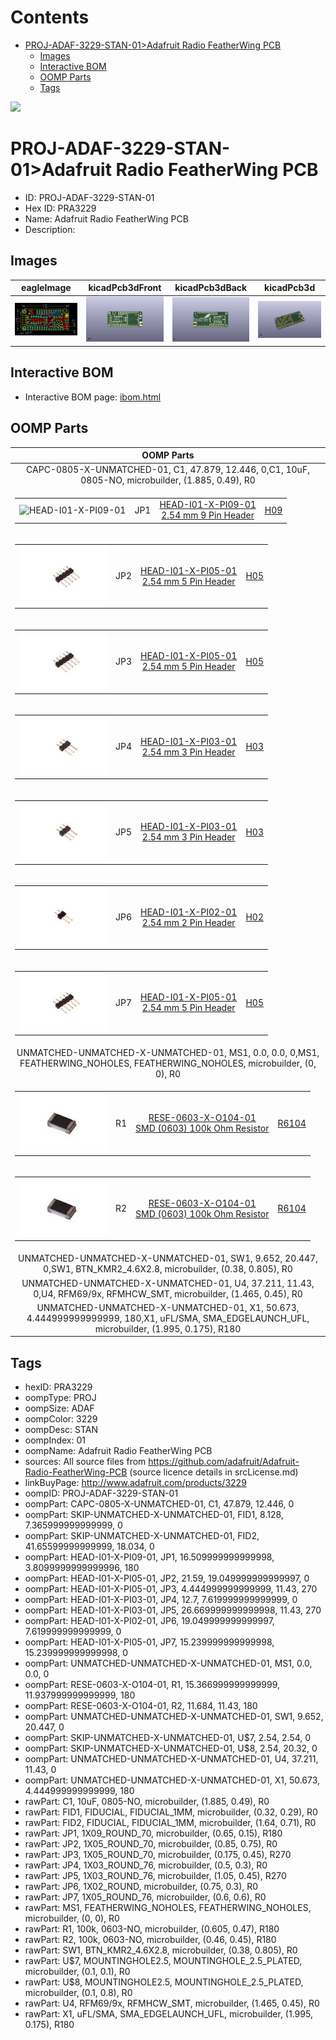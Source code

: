 



Contents
========

* [PROJ-ADAF-3229-STAN-01>Adafruit Radio FeatherWing PCB](#proj-adaf-3229-stan-01adafruit-radio-featherwing-pcb)
	* [Images](#images)
	* [Interactive BOM](#interactive-bom)
	* [OOMP Parts](#oomp-parts)
	* [Tags](#tags)
  
![][im]
# PROJ-ADAF-3229-STAN-01>Adafruit Radio FeatherWing PCB

- ID: PROJ-ADAF-3229-STAN-01
- Hex ID: PRA3229
- Name: Adafruit Radio FeatherWing PCB
- Description: 

## Images
  
  

|eagleImage|kicadPcb3dFront|kicadPcb3dBack|kicadPcb3d|
| :---: | :---: | :---: | :---: |
|[![eagleImage](eagleImage_140.png)](eagleImage_600.png)|[![kicadPcb3dFront](kicadPcb3dFront_140.png)](kicadPcb3dFront_600.png)|[![kicadPcb3dBack](kicadPcb3dBack_140.png)](kicadPcb3dBack_600.png)|[![kicadPcb3d](kicadPcb3d_140.png)](kicadPcb3d_600.png)|

## Interactive BOM

- Interactive BOM page: [ibom.html](kicad/bom/ibom.html)

## OOMP Parts
  

|OOMP Parts|
| :---: |
|CAPC-0805-X-UNMATCHED-01, C1, 47.879, 12.446, 0,C1, 10uF, 0805-NO, microbuilder, (1.885, 0.49), R0|
|<table><tr><td>![HEAD-I01-X-PI09-01](https://raw.githubusercontent.com/oomlout/oomlout_OOMP_parts/main/HEAD-I01-X-PI09-01/image_140.jpg)</td><td> JP1</td><td>[HEAD-I01-X-PI09-01<br>2.54 mm 9 Pin Header](https://github.com/oomlout/oomlout_OOMP_parts/tree/main/HEAD-I01-X-PI09-01/)</td><td>[H09](https://github.com/oomlout/oomlout_OOMP_parts/tree/main/HEAD-I01-X-PI09-01/)</td></tr></table>|
|<table><tr><td>![HEAD-I01-X-PI05-01](https://raw.githubusercontent.com/oomlout/oomlout_OOMP_parts/main/HEAD-I01-X-PI05-01/image_140.jpg)</td><td> JP2</td><td>[HEAD-I01-X-PI05-01<br>2.54 mm 5 Pin Header](https://github.com/oomlout/oomlout_OOMP_parts/tree/main/HEAD-I01-X-PI05-01/)</td><td>[H05](https://github.com/oomlout/oomlout_OOMP_parts/tree/main/HEAD-I01-X-PI05-01/)</td></tr></table>|
|<table><tr><td>![HEAD-I01-X-PI05-01](https://raw.githubusercontent.com/oomlout/oomlout_OOMP_parts/main/HEAD-I01-X-PI05-01/image_140.jpg)</td><td> JP3</td><td>[HEAD-I01-X-PI05-01<br>2.54 mm 5 Pin Header](https://github.com/oomlout/oomlout_OOMP_parts/tree/main/HEAD-I01-X-PI05-01/)</td><td>[H05](https://github.com/oomlout/oomlout_OOMP_parts/tree/main/HEAD-I01-X-PI05-01/)</td></tr></table>|
|<table><tr><td>![HEAD-I01-X-PI03-01](https://raw.githubusercontent.com/oomlout/oomlout_OOMP_parts/main/HEAD-I01-X-PI03-01/image_140.jpg)</td><td> JP4</td><td>[HEAD-I01-X-PI03-01<br>2.54 mm 3 Pin Header](https://github.com/oomlout/oomlout_OOMP_parts/tree/main/HEAD-I01-X-PI03-01/)</td><td>[H03](https://github.com/oomlout/oomlout_OOMP_parts/tree/main/HEAD-I01-X-PI03-01/)</td></tr></table>|
|<table><tr><td>![HEAD-I01-X-PI03-01](https://raw.githubusercontent.com/oomlout/oomlout_OOMP_parts/main/HEAD-I01-X-PI03-01/image_140.jpg)</td><td> JP5</td><td>[HEAD-I01-X-PI03-01<br>2.54 mm 3 Pin Header](https://github.com/oomlout/oomlout_OOMP_parts/tree/main/HEAD-I01-X-PI03-01/)</td><td>[H03](https://github.com/oomlout/oomlout_OOMP_parts/tree/main/HEAD-I01-X-PI03-01/)</td></tr></table>|
|<table><tr><td>![HEAD-I01-X-PI02-01](https://raw.githubusercontent.com/oomlout/oomlout_OOMP_parts/main/HEAD-I01-X-PI02-01/image_140.jpg)</td><td> JP6</td><td>[HEAD-I01-X-PI02-01<br>2.54 mm 2 Pin Header](https://github.com/oomlout/oomlout_OOMP_parts/tree/main/HEAD-I01-X-PI02-01/)</td><td>[H02](https://github.com/oomlout/oomlout_OOMP_parts/tree/main/HEAD-I01-X-PI02-01/)</td></tr></table>|
|<table><tr><td>![HEAD-I01-X-PI05-01](https://raw.githubusercontent.com/oomlout/oomlout_OOMP_parts/main/HEAD-I01-X-PI05-01/image_140.jpg)</td><td> JP7</td><td>[HEAD-I01-X-PI05-01<br>2.54 mm 5 Pin Header](https://github.com/oomlout/oomlout_OOMP_parts/tree/main/HEAD-I01-X-PI05-01/)</td><td>[H05](https://github.com/oomlout/oomlout_OOMP_parts/tree/main/HEAD-I01-X-PI05-01/)</td></tr></table>|
|UNMATCHED-UNMATCHED-X-UNMATCHED-01, MS1, 0.0, 0.0, 0,MS1, FEATHERWING_NOHOLES, FEATHERWING_NOHOLES, microbuilder, (0, 0), R0|
|<table><tr><td>![RESE-0603-X-O104-01](https://raw.githubusercontent.com/oomlout/oomlout_OOMP_parts/main/RESE-0603-X-O104-01/image_140.jpg)</td><td> R1</td><td>[RESE-0603-X-O104-01<br>SMD (0603) 100k Ohm Resistor](https://github.com/oomlout/oomlout_OOMP_parts/tree/main/RESE-0603-X-O104-01/)</td><td>[R6104](https://github.com/oomlout/oomlout_OOMP_parts/tree/main/RESE-0603-X-O104-01/)</td></tr></table>|
|<table><tr><td>![RESE-0603-X-O104-01](https://raw.githubusercontent.com/oomlout/oomlout_OOMP_parts/main/RESE-0603-X-O104-01/image_140.jpg)</td><td> R2</td><td>[RESE-0603-X-O104-01<br>SMD (0603) 100k Ohm Resistor](https://github.com/oomlout/oomlout_OOMP_parts/tree/main/RESE-0603-X-O104-01/)</td><td>[R6104](https://github.com/oomlout/oomlout_OOMP_parts/tree/main/RESE-0603-X-O104-01/)</td></tr></table>|
|UNMATCHED-UNMATCHED-X-UNMATCHED-01, SW1, 9.652, 20.447, 0,SW1, BTN_KMR2_4.6X2.8, microbuilder, (0.38, 0.805), R0|
|UNMATCHED-UNMATCHED-X-UNMATCHED-01, U4, 37.211, 11.43, 0,U4, RFM69/9x, RFMHCW_SMT, microbuilder, (1.465, 0.45), R0|
|UNMATCHED-UNMATCHED-X-UNMATCHED-01, X1, 50.673, 4.444999999999999, 180,X1, uFL/SMA, SMA_EDGELAUNCH_UFL, microbuilder, (1.995, 0.175), R180|

## Tags

- hexID: PRA3229
- oompType: PROJ
- oompSize: ADAF
- oompColor: 3229
- oompDesc: STAN
- oompIndex: 01
- oompName: Adafruit Radio FeatherWing PCB
- sources: All source files from https://github.com/adafruit/Adafruit-Radio-FeatherWing-PCB (source licence details in srcLicense.md)
- linkBuyPage: http://www.adafruit.com/products/3229
- oompID: PROJ-ADAF-3229-STAN-01
- oompPart: CAPC-0805-X-UNMATCHED-01, C1, 47.879, 12.446, 0
- oompPart: SKIP-UNMATCHED-X-UNMATCHED-01, FID1, 8.128, 7.365999999999999, 0
- oompPart: SKIP-UNMATCHED-X-UNMATCHED-01, FID2, 41.65599999999999, 18.034, 0
- oompPart: HEAD-I01-X-PI09-01, JP1, 16.509999999999998, 3.8099999999999996, 180
- oompPart: HEAD-I01-X-PI05-01, JP2, 21.59, 19.049999999999997, 0
- oompPart: HEAD-I01-X-PI05-01, JP3, 4.444999999999999, 11.43, 270
- oompPart: HEAD-I01-X-PI03-01, JP4, 12.7, 7.619999999999999, 0
- oompPart: HEAD-I01-X-PI03-01, JP5, 26.669999999999998, 11.43, 270
- oompPart: HEAD-I01-X-PI02-01, JP6, 19.049999999999997, 7.619999999999999, 0
- oompPart: HEAD-I01-X-PI05-01, JP7, 15.239999999999998, 15.239999999999998, 0
- oompPart: UNMATCHED-UNMATCHED-X-UNMATCHED-01, MS1, 0.0, 0.0, 0
- oompPart: RESE-0603-X-O104-01, R1, 15.366999999999999, 11.937999999999999, 180
- oompPart: RESE-0603-X-O104-01, R2, 11.684, 11.43, 180
- oompPart: UNMATCHED-UNMATCHED-X-UNMATCHED-01, SW1, 9.652, 20.447, 0
- oompPart: SKIP-UNMATCHED-X-UNMATCHED-01, U$7, 2.54, 2.54, 0
- oompPart: SKIP-UNMATCHED-X-UNMATCHED-01, U$8, 2.54, 20.32, 0
- oompPart: UNMATCHED-UNMATCHED-X-UNMATCHED-01, U4, 37.211, 11.43, 0
- oompPart: UNMATCHED-UNMATCHED-X-UNMATCHED-01, X1, 50.673, 4.444999999999999, 180
- rawPart: C1, 10uF, 0805-NO, microbuilder, (1.885, 0.49), R0
- rawPart: FID1, FIDUCIAL, FIDUCIAL_1MM, microbuilder, (0.32, 0.29), R0
- rawPart: FID2, FIDUCIAL, FIDUCIAL_1MM, microbuilder, (1.64, 0.71), R0
- rawPart: JP1, 1X09_ROUND_70, microbuilder, (0.65, 0.15), R180
- rawPart: JP2, 1X05_ROUND_70, microbuilder, (0.85, 0.75), R0
- rawPart: JP3, 1X05_ROUND_70, microbuilder, (0.175, 0.45), R270
- rawPart: JP4, 1X03_ROUND_76, microbuilder, (0.5, 0.3), R0
- rawPart: JP5, 1X03_ROUND_76, microbuilder, (1.05, 0.45), R270
- rawPart: JP6, 1X02_ROUND, microbuilder, (0.75, 0.3), R0
- rawPart: JP7, 1X05_ROUND_76, microbuilder, (0.6, 0.6), R0
- rawPart: MS1, FEATHERWING_NOHOLES, FEATHERWING_NOHOLES, microbuilder, (0, 0), R0
- rawPart: R1, 100k, 0603-NO, microbuilder, (0.605, 0.47), R180
- rawPart: R2, 100k, 0603-NO, microbuilder, (0.46, 0.45), R180
- rawPart: SW1, BTN_KMR2_4.6X2.8, microbuilder, (0.38, 0.805), R0
- rawPart: U$7, MOUNTINGHOLE2.5, MOUNTINGHOLE_2.5_PLATED, microbuilder, (0.1, 0.1), R0
- rawPart: U$8, MOUNTINGHOLE2.5, MOUNTINGHOLE_2.5_PLATED, microbuilder, (0.1, 0.8), R0
- rawPart: U4, RFM69/9x, RFMHCW_SMT, microbuilder, (1.465, 0.45), R0
- rawPart: X1, uFL/SMA, SMA_EDGELAUNCH_UFL, microbuilder, (1.995, 0.175), R180



[im]: kicadPcb3d_450.png
